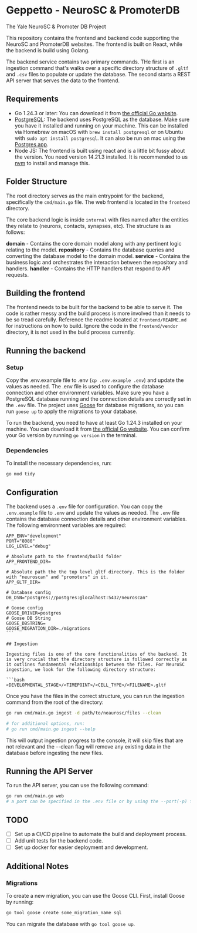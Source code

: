 # Geppetto - NeuroSC & PromoterDB

The Yale NeuroSC &amp; Promoter DB Project

This repository contains the frontend and backend code supporting the NeuroSC and PromoterDB websites. The frontend is built on React, while the backend is build using Golang.

The backend service contains two primary commands. THe first is an ingestion command that's walks over a specific directory structure of `.gltf` and `.csv` files to populate or update the database. The second starts a REST API server that serves the data to the frontend.

## Requirements

- Go 1.24.3 or later: You can download it from [the official Go website](https://go.dev/dl/).
- [PostgreSQL](https://www.postgresql.org): The backend uses PostgreSQL as the database. Make sure you have it installed and running on your machine. This can be installed via Homebrew on macOS with `brew install postgresql` or on Ubuntu with `sudo apt install postgresql`. It can also be run on mac using the [Postgres app](https://postgresapp.com/downloads.html).
- Node JS: The frontend is built using react and is a little bit fussy about the version. You need version 14.21.3 installed. It is recommended to us [nvm](https://github.com/nvm-sh/nvm) to install and manage this.

## Folder Structure

The root directory serves as the main entrypoint for the backend, specifically the `cmd/main.go` file. The web frontend is located in the `frontend` directory.

The core backend logic is inside `internal` with files named after the entities they relate to (neurons, contacts, synapses, etc). The structure is as follows:

**domain** - Contains the core domain model along with any pertinent logic relating to the model.
**repository** - Contains the database queries and converting the database model to the domain model.
**service** - Contains the business logic and orchestrates the interaction between the repository and handlers.
**handler** - Contains the HTTP handlers that respond to API requests.

## Building the frontend

The frontend needs to be built for the backend to be able to serve it. The code is rather messy and the build process is more involved than it needs to be so tread carefully. Reference the readme located at `frontend/README.md` for instructions on how to build. Ignore the code in the `frontend/vendor` directory, it is not used in the build process currently.

## Running the backend

### Setup

Copy the .env.example file to .env (`cp .env.example .env`) and update the values as needed. The .env file is used to configure the database connection and other environment variables. Make sure you have a PostgreSQL database running and the connection details are correctly set in the `.env` file. The project uses [Goose](https://github.com/pressly/goose) for database migrations, so you can run `goose up` to apply the migrations to your database.

To run the backend, you need to have at least Go 1.24.3 installed on your machine. You can download it from [the official Go website](https://go.dev/dl/). You can confirm your Go version by running `go version` in the terminal.

### Dependencies

To install the necessary dependencies, run:

```bash
go mod tidy
```

## Configuration

The backend uses a `.env` file for configuration. You can copy the `.env.example` file to `.env` and update the values as needed. The `.env` file contains the database connection details and other environment variables.
The following environment variables are required:

````env
APP_ENV="development"
PORT="8080"
LOG_LEVEL="debug"

# Absolute path to the frontend/build folder
APP_FRONTEND_DIR=

# Absolute path the the top level gltf directory. This is the folder with "neuroscan" and "promoters" in it.
APP_GLTF_DIR=

# Database config
DB_DSN="postgres://postgres:@localhost:5432/neuroscan"

# Goose config
GOOSE_DRIVER=postgres
# Goose DB String
GOOSE_DBSTRING=
GOOSE_MIGRATION_DIR=./migrations
```

## Ingestion

Ingesting files is one of the core functionalities of the backend. It is very crucial that the directory structure is followed correctly as it outlines fundamental relationships between the files. For NeuroSC ingestion, we look for the following directory structure:

```bash
<DEVELOPMENTAL_STAGE>/<TIMEPOINT>/<CELL_TYPE>/<FILENAME>.gltf
````

Once you have the files in the correct structure, you can run the ingestion command from the root of the directory:

```bash
go run cmd/main.go ingest -d path/to/neaurosc/files --clean

# for additional options, run:
# go run cmd/main.go ingest --help
```

This will output ingestion progress to the console, it will skip files that are not relevant and the --clean flag will remove any existing data in the database before ingesting the new files.

## Running the API Server

To run the API server, you can use the following command:

```bash
go run cmd/main.go web
# a port can be specified in the .env file or by using the --port(-p) flag. The flag will override the .env file. The default port is 8080.
```

## TODO

- [ ] Set up a CI/CD pipeline to automate the build and deployment process.
- [ ] Add unit tests for the backend code.
- [ ] Set up docker for easier deployment and development.

## Additional Notes

### Migrations

To create a new migration, you can use the Goose CLI. First, install Goose by running:

```bash
go tool goose create some_migration_name sql
```

You can migrate the database with `go tool goose up`.
